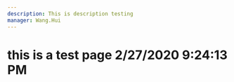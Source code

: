 ```yaml
---
description: This is description testing
manager: Wang.Hui
---
```

# this is a test page 2/27/2020 9:24:13 PM